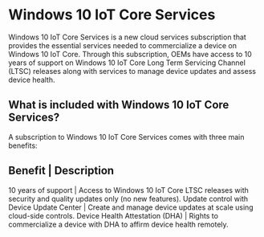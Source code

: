# Windows 10 IoT Core Services
Windows 10 IoT Core Services is a new cloud services subscription that provides the essential services needed to commercialize a device on Windows 10 IoT Core. Through this subscription, OEMs have access to 10 years of support on Windows 10 IoT Core Long Term Servicing Channel (LTSC) releases along with services to manage device updates and assess device health.

## What is included with Windows 10 IoT Core Services?
A subscription to Windows 10 IoT Core Services comes with three main benefits:

Benefit	| Description
-----------------------
10 years of support	| Access to Windows 10 IoT Core LTSC releases with security and quality updates only (no new features).
Update control with Device Update Center |	Create and manage device updates at scale using cloud-side controls.
Device Health Attestation (DHA) |	Rights to commercialize a device with DHA to affirm device health remotely.
